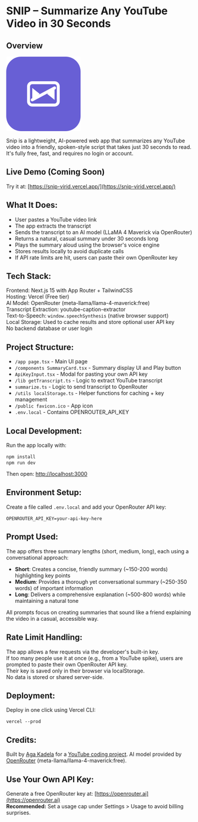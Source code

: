# SNIP – Summarize Any YouTube Video in 30 Seconds

## Overview

![Snip Logo](public/snip-logo.svg)

Snip is a lightweight, AI-powered web app that summarizes any YouTube video into a friendly, spoken-style script that takes just 30 seconds to read. It's fully free, fast, and requires no login or account.

## Live Demo (Coming Soon)

Try it at: [https://snip-virid.vercel.app/](https://snip-virid.vercel.app/)

## What It Does:

- User pastes a YouTube video link
- The app extracts the transcript
- Sends the transcript to an AI model (LLaMA 4 Maverick via OpenRouter)
- Returns a natural, casual summary under 30 seconds long
- Plays the summary aloud using the browser's voice engine
- Stores results locally to avoid duplicate calls
- If API rate limits are hit, users can paste their own OpenRouter key

## Tech Stack:

Frontend: Next.js 15 with App Router + TailwindCSS  
Hosting: Vercel (Free tier)  
AI Model: OpenRouter (meta-llama/llama-4-maverick:free)  
Transcript Extraction: youtube-caption-extractor  
Text-to-Speech: `window.speechSynthesis` (native browser support)  
Local Storage: Used to cache results and store optional user API key  
No backend database or user login

## Project Structure:

- `/app page.tsx` - Main UI page
- `/components SummaryCard.tsx` - Summary display UI and Play button
- `ApiKeyInput.tsx` - Modal for pasting your own API key
- `/lib getTranscript.ts` - Logic to extract YouTube transcript
- `summarize.ts` - Logic to send transcript to OpenRouter
- `/utils localStorage.ts` - Helper functions for caching + key management
- `/public favicon.ico` - App icon
- `.env.local` - Contains OPENROUTER_API_KEY

## Local Development:

Run the app locally with:

```
npm install
npm run dev
```

Then open: [http://localhost:3000](http://localhost:3000)

## Environment Setup:

Create a file called `.env.local` and add your OpenRouter API key:

```
OPENROUTER_API_KEY=your-api-key-here
```

## Prompt Used:

The app offers three summary lengths (short, medium, long), each using a conversational approach:

- **Short**: Creates a concise, friendly summary (~150-200 words) highlighting key points
- **Medium**: Provides a thorough yet conversational summary (~250-350 words) of important information
- **Long**: Delivers a comprehensive explanation (~500-800 words) while maintaining a natural tone

All prompts focus on creating summaries that sound like a friend explaining the video in a casual, accessible way.

## Rate Limit Handling:

The app allows a few requests via the developer's built-in key.  
If too many people use it at once (e.g., from a YouTube spike), users are prompted to paste their own OpenRouter API key.  
Their key is saved only in their browser via localStorage.  
No data is stored or shared server-side.

## Deployment:

Deploy in one click using Vercel CLI:

```
vercel --prod
```

## Credits:

Built by [Aga Kadela](https://github.com/agakadela) for a [YouTube coding project](https://www.youtube.com/@aga-kadela). AI model provided by [OpenRouter](https://openrouter.ai) (meta-llama/llama-4-maverick:free).

## Use Your Own API Key:

Generate a free OpenRouter key at: [https://openrouter.ai](https://openrouter.ai)  
**Recommended:** Set a usage cap under Settings > Usage to avoid billing surprises.
